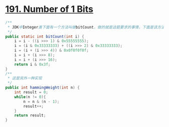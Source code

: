 # <a href="https://leetcode.com/problems/number-of-1-bits/">191. Number of 1 Bits</a>

```java
/**
 * JDK中Integer类下面有一个方法叫做bitCount，做的就是这题要求的事情，下面是该方法的代码 
 */
public static int bitCount(int i) {
	i = i - ((i >>> 1) & 0x55555555);
	i = (i & 0x33333333) + ((i >>> 2) & 0x33333333);
	i = (i + (i >>> 4)) & 0x0f0f0f0f;
	i = i + (i >>> 8);
	i = i + (i >>> 16);
	return i & 0x3f;
}
/**
 * 这是另外一种实现
 */
public int hammingWeight(int n) {
	int result = 0;
	while(n != 0){
		n = n & (n - 1);
		result++;
	}
	return result;
}
```